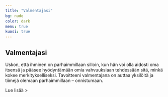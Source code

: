 ```yaml
---
title: "Valmentajasi"
bg: nude
color: dark
menu: true
kuosi: true
---
```


## Valmentajasi

Uskon, että ihminen on parhaimmillaan silloin, kun hän voi olla aidosti oma itsensä ja pääsee hyödyntämään omia vahvuuksiaan tehdessään sitä, minkä kokee merkitykselliseksi.
Tavoitteeni valmentajana on auttaa yksilöitä ja tiimejä olemaan parhaimmillaan – onnistumaan.

<a id="expand-valmentajasi" class="expand-link">Lue lisää &gt;</a>

<div id="expandable-valmentajasi" class="expandable-container" style="display:none;">
<p>
Urani alkuvaiheessa kehitin tuotteita ja palveluita ensin liikkeenjohdon konsulttina sitten tutkimuspäällikkönä markkinatutkimuksen parissa. Voimistuva haluni auttaa ihmisiä kehittymään ja vaikuttaa positiivisesti heidän hyvinvointiinsa sai minut kiinnostumaan coachingista. Tämän jälkeen olen auttanut ihmisiä onnistumaan erilaisista rooleista käsin: yrityksen sisäisenä coachina, ulkoisena coachina, coaching-taitojen kouluttajana ja vuodesta 2014 lähtien myös yrittäjänä. Valmentamisen lisäksi luotsaan isäni perustamaa yritystä sairaalatarvikkeiden maahantuonnin parissa.
</p>
<p>
Valmennusasiakkaani ovat pääasiallisesti asiantuntijoita, esimiehiä ja johtajia.
Erityisosaamistani on kvalitatiivisten tutkimusmenetelmien hyödyntäminen valmentamisessa. Haastatteluilla, havainnoinnilla, ja autoetnografialla autan asiakkaittani tekemään olennaisen näkyväksi ja lisäämään tietoisuuttaan. Tietoiseksi tuleminen mahdollistaa halutun muutoksen.
</p>
<a id="collapse-valmentajasi" class="collapse-link">X Sulje</a><br/>
<div class="nosto only-for-desktop">
  <div style="width: 40%; height: 100%; float: left; display: table-cell;">
    <img src="img/Hedy_Kapri_potretti.jpg" style="width:80%; height: auto; vertical-align: bottom"/>
  </div>
  <div class="nosto-kuvalla">
  Toimin asiakkaitteni kumppanina niin pienissä kuin suurissakin työhön ja uraan liittyvissä
  pohdinnoissa ja tavoitteissa.
    <br/><br/>
    Jotta onnistut.
  </div>
</div>
<div class="nosto only-for-mobile">
  <img src="img/Hedy_Kapri_potretti.jpg" style="width:100%; height: auto; margin-bottom: 60px;"/>
  <div>
Toimin asiakkaitteni kumppanina niin pienissä kuin suurissakin työhön ja uraan liittyvissä
pohdinnoissa ja tavoitteissa.
    <br/><br/>
    Jotta onnistut.
  </div>
</div>

